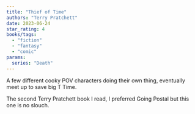 ```yaml
---
title: "Thief of Time"
authors: "Terry Pratchett"
date: 2023-06-24
star_rating: 4
books/tags:
  - "fiction"
  - "fantasy"
  - "comic"
params:
  series: "Death"
---
```


A few different cooky POV characters doing their own thing, eventually meet up
to save big T Time.

The second Terry Pratchett book I read, I preferred Going Postal but this one is
no slouch.

<!--more-->
